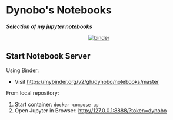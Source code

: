 # Dynobo's Notebooks

***Selection of my jupyter notebooks***

<p align="center">
<a href="https://mybinder.org/v2/gh/dynobo/notebooks/master"><img alt="binder" src="https://mybinder.org/badge_logo.svg"></a>
</p>

## Start Notebook Server

Using [Binder](https://mybinder.org):

- Visit <https://mybinder.org/v2/gh/dynobo/notebooks/master>

From local repository:

1. Start container: `docker-compose up`
2. Open Jupyter in Browser: <http://127.0.0.1:8888/?token=dynobo>
